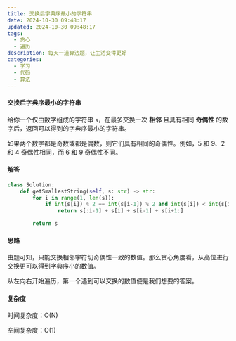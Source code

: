 ```yaml
---
title: 交换后字典序最小的字符串
date: 2024-10-30 09:48:17
updated: 2024-10-30 09:48:17
tags:
  - 贪心
  - 遍历
description: 每天一道算法题，让生活变得更好
categories:
  - 学习
  - 代码
  - 算法
---
```


#### 交换后字典序最小的字符串

给你一个仅由数字组成的字符串 `s`，在最多交换一次 **相邻** 且具有相同 **奇偶性** 的数字后，返回可以得到的字典序最小的字符串。

如果两个数字都是奇数或都是偶数，则它们具有相同的奇偶性。例如，5 和 9、2 和 4 奇偶性相同，而 6 和 9 奇偶性不同。

#### 解答

```python
class Solution:
    def getSmallestString(self, s: str) -> str:
        for i in range(1, len(s)):
            if int(s[i]) % 2 == int(s[i-1]) % 2 and int(s[i]) < int(s[i-1]):
                return s[:i-1] + s[i] + s[i-1] + s[i+1:]

        return s
```

#### 思路

由题可知，只能交换相邻字符切奇偶性一致的数值。那么贪心角度看，从高位进行交换更可以得到字典序小的数值。

从左向右开始遍历，第一个遇到可以交换的数值便是我们想要的答案。

#### 复杂度

时间复杂度：O(N)

空间复杂度：O(1)
